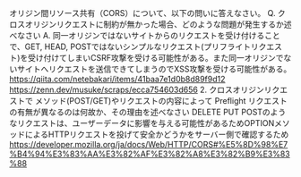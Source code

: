 オリジン間リソース共有（CORS）について、以下の問いに答えなさい。
Q. クロスオリジンリクエストに制約が無かった場合、どのような問題が発生するか述べなさい
A. 同一オリジンではないサイトからのリクエストを受け付けることで、GET, HEAD, POSTではないシンプルなリクエスト(プリフライトリクエスト)を受け付けてしまいCSRF攻撃を受ける可能性がある。また同一オリジンでないサイトへリクエストを送信できてしまうのでXSS攻撃を受ける可能性がある。
https://qiita.com/netebakari/items/41baa7e1d0b8d89f9d12
https://zenn.dev/musuke/scraps/ecca754603d656
2. クロスオリジンリクエストで メソッド(POST/GET)やリクエストの内容によって Preflight リクエストの有無が異なるのは何故か、その理由を述べなさい
   DELETE PUT POSTのようなリクエストは、ユーザーデータに影響を与える可能性があるためOPTIONメソッドによるHTTPリクエストを投げて安全かどうかをサーバー側で確認するため
   https://developer.mozilla.org/ja/docs/Web/HTTP/CORS#%E5%8D%98%E7%B4%94%E3%83%AA%E3%82%AF%E3%82%A8%E3%82%B9%E3%83%88